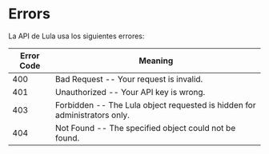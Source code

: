 # Errors

La API de Lula usa los siguientes errores:


Error Code | Meaning
---------- | -------
400 | Bad Request -- Your request is invalid.
401 | Unauthorized -- Your API key is wrong.
403 | Forbidden -- The Lula object requested is hidden for administrators only.
404 | Not Found -- The specified object could not be found.
